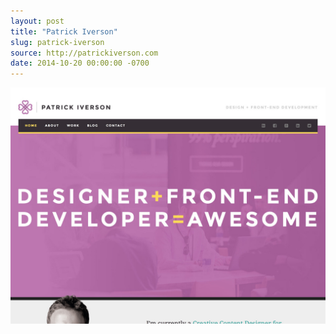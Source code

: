 ```yaml
---
layout: post
title: "Patrick Iverson"
slug: patrick-iverson
source: http://patrickiverson.com
date: 2014-10-20 00:00:00 -0700
---
```


<img src="/assets/img/screenshots/patrick-iverson.jpg">